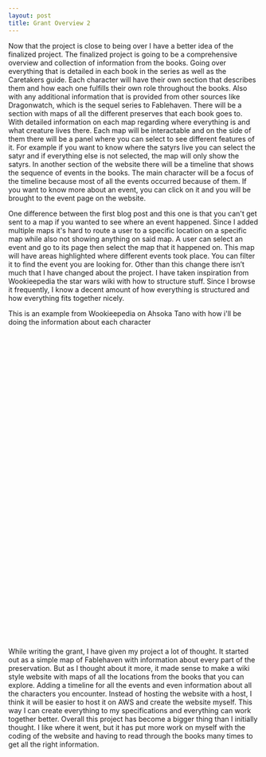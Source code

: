```yaml
---
layout: post
title: Grant Overview 2
---
```


Now that the project is close to being over I have a better idea of the finalized project.  The finalized project is going to be a comprehensive overview and collection of information from the books.  Going over everything that is detailed in each book in the series as well as the Caretakers guide.  Each character will have their own section that describes them and how each one fulfills their own role throughout the books.  Also with any additional information that is provided from other sources like Dragonwatch, which is the sequel series to Fablehaven.  There will be a section with maps of all the different preserves that each book goes to.  With detailed information on each map regarding where everything is and what creature lives there.  Each map will be interactable and on the side of them there will be a panel where you can select to see different features of it.  For example if you want to know where the satyrs live you can select the satyr and if everything else is not selected, the map will only show the satyrs.  In another section of the website there will be a timeline that shows the sequence of events in the books.  The main character will be a focus of the timeline because most of all the events occurred because of them.  If you want to know more about an event, you can click on it and you will be brought to the event page on the website.  

One difference between the first blog post and this one is that you can't get sent to a map if you wanted to see where an event happened.  Since I added multiple maps it's hard to route a user to a specific location on a specific map while also not showing anything on said map.  A user can select an event and go to its page then select the map that it happened on.  This map will have areas highlighted where different events took place.  You can filter it to find the event you are looking for.  Other than this change there isn’t much that I have changed about the project.  I have taken inspiration from Wookieepedia the star wars wiki with how to structure stuff.  Since I browse it frequently, I know a decent amount of how everything is structured and how everything fits together nicely. 

This is an example from Wookieepedia on Ahsoka Tano with how i'll be doing the information about each character

<embed type="image/png" src="/images/ahsokainfo.PNG" width="242" height="617">

While writing the grant, I have given my project a lot of thought.  It started out as a simple map of Fablehaven with information about every part of the preservation.  But as I thought about it more, it made sense to make a wiki style website with maps of all the locations from the books that you can explore.  Adding a timeline for all the events and even information about all the characters you encounter.  Instead of hosting the website with a host, I think it will be easier to host it on AWS and create the website myself.  This way I can create everything to my specifications and everything can work together better.  Overall this project has become a bigger thing than I initially thought.  I like where it went, but it has put more work on myself with the coding of the website and having to read through the books many times to get all the right information.  
